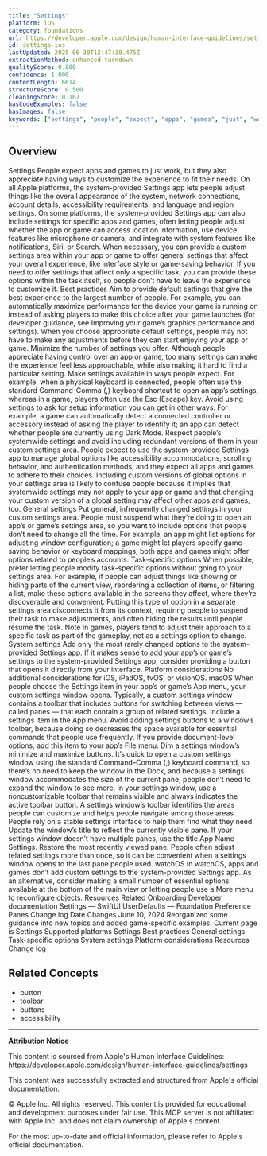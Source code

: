 ```yaml
---
title: "Settings"
platform: iOS
category: foundations
url: https://developer.apple.com/design/human-interface-guidelines/settings
id: settings-ios
lastUpdated: 2025-06-30T12:47:38.475Z
extractionMethod: enhanced-turndown
qualityScore: 0.800
confidence: 1.000
contentLength: 6614
structureScore: 0.500
cleaningScore: 0.107
hasCodeExamples: false
hasImages: false
keywords: ["settings", "people", "expect", "apps", "games", "just", "work", "they", "also", "appreciate"]
---
```

## Overview

Settings People expect apps and games to just work, but they also appreciate having ways to customize the experience to fit their needs. On all Apple platforms, the system-provided Settings app lets people adjust things like the overall appearance of the system, network connections, account details, accessibility requirements, and language and region settings. On some platforms, the system-provided Settings app can also include settings for specific apps and games, often letting people adjust whether the app or game can access location information, use device features like microphone or camera, and integrate with system features like notifications, Siri, or Search. When necessary, you can provide a custom settings area within your app or game to offer general settings that affect your overall experience, like interface style or game-saving behavior. If you need to offer settings that affect only a specific task, you can provide these options within the task itself, so people don’t have to leave the experience to customize it. Best practices Aim to provide default settings that give the best experience to the largest number of people. For example, you can automatically maximize performance for the device your game is running on instead of asking players to make this choice after your game launches (for developer guidance, see Improving your game’s graphics performance and settings). When you choose appropriate default settings, people may not have to make any adjustments before they can start enjoying your app or game. Minimize the number of settings you offer. Although people appreciate having control over an app or game, too many settings can make the experience feel less approachable, while also making it hard to find a particular setting. Make settings available in ways people expect. For example, when a physical keyboard is connected, people often use the standard Command-Comma (,) keyboard shortcut to open an app’s settings, whereas in a game, players often use the Esc (Escape) key. Avoid using settings to ask for setup information you can get in other ways. For example, a game can automatically detect a connected controller or accessory instead of asking the player to identify it; an app can detect whether people are currently using Dark Mode. Respect people’s systemwide settings and avoid including redundant versions of them in your custom settings area. People expect to use the system-provided Settings app to manage global options like accessibility accommodations, scrolling behavior, and authentication methods, and they expect all apps and games to adhere to their choices. Including custom versions of global options in your settings area is likely to confuse people because it implies that systemwide settings may not apply to your app or game and that changing your custom version of a global setting may affect other apps and games, too. General settings Put general, infrequently changed settings in your custom settings area. People must suspend what they’re doing to open an app’s or game’s settings area, so you want to include options that people don’t need to change all the time. For example, an app might list options for adjusting window configuration; a game might let players specify game-saving behavior or keyboard mappings; both apps and games might offer options related to people’s accounts. Task-specific options When possible, prefer letting people modify task-specific options without going to your settings area. For example, if people can adjust things like showing or hiding parts of the current view, reordering a collection of items, or filtering a list, make these options available in the screens they affect, where they’re discoverable and convenient. Putting this type of option in a separate settings area disconnects it from its context, requiring people to suspend their task to make adjustments, and often hiding the results until people resume the task. Note In games, players tend to adjust their approach to a specific task as part of the gameplay, not as a settings option to change. System settings Add only the most rarely changed options to the system-provided Settings app. If it makes sense to add your app’s or game’s settings to the system-provided Settings app, consider providing a button that opens it directly from your interface. Platform considerations No additional considerations for iOS, iPadOS, tvOS, or visionOS. macOS When people choose the Settings item in your app’s or game’s App menu, your custom settings window opens. Typically, a custom settings window contains a toolbar that includes buttons for switching between views — called panes — that each contain a group of related settings. Include a settings item in the App menu. Avoid adding settings buttons to a window’s toolbar, because doing so decreases the space available for essential commands that people use frequently. If you provide document-level options, add this item to your app’s File menu. Dim a settings window’s minimize and maximize buttons. It’s quick to open a custom settings window using the standard Command–Comma (,) keyboard command, so there’s no need to keep the window in the Dock, and because a settings window accommodates the size of the current pane, people don’t need to expand the window to see more. In your settings window, use a noncustomizable toolbar that remains visible and always indicates the active toolbar button. A settings window’s toolbar identifies the areas people can customize and helps people navigate among those areas. People rely on a stable settings interface to help them find what they need. Update the window’s title to reflect the currently visible pane. If your settings window doesn’t have multiple panes, use the title App Name Settings. Restore the most recently viewed pane. People often adjust related settings more than once, so it can be convenient when a settings window opens to the last pane people used. watchOS In watchOS, apps and games don’t add custom settings to the system-provided Settings app. As an alternative, consider making a small number of essential options available at the bottom of the main view or letting people use a More menu to reconfigure objects. Resources Related Onboarding Developer documentation Settings — SwiftUI UserDefaults — Foundation Preference Panes Change log Date Changes June 10, 2024 Reorganized some guidance into new topics and added game-specific examples. Current page is Settings Supported platforms Settings Best practices General settings Task-specific options System settings Platform considerations Resources Change log

## Related Concepts

- button
- toolbar
- buttons
- accessibility

---

**Attribution Notice**

This content is sourced from Apple's Human Interface Guidelines: https://developer.apple.com/design/human-interface-guidelines/settings

This content was successfully extracted and structured from Apple's official documentation.

© Apple Inc. All rights reserved. This content is provided for educational and development purposes under fair use. This MCP server is not affiliated with Apple Inc. and does not claim ownership of Apple's content.

For the most up-to-date and official information, please refer to Apple's official documentation.
